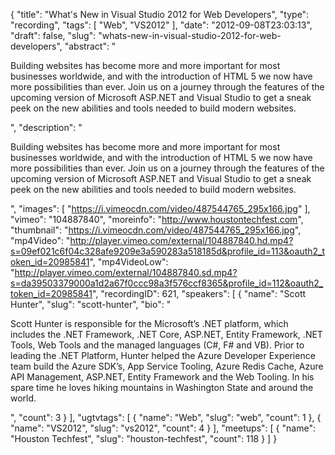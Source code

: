 {
  "title": "What's New in Visual Studio 2012 for Web Developers",
  "type": "recording",
  "tags": [
    "Web",
    "VS2012"
  ],
  "date": "2012-09-08T23:03:13",
  "draft": false,
  "slug": "whats-new-in-visual-studio-2012-for-web-developers",
  "abstract": "<p>Building websites has become more and more important for most businesses worldwide, and with the introduction of HTML 5 we now have more possibilities than ever. Join us on a journey through the features of the upcoming version of Microsoft ASP.NET and Visual Studio to get a sneak peek on the new abilities and tools needed to build modern websites.</p>",
  "description": "<p>Building websites has become more and more important for most businesses worldwide, and with the introduction of HTML 5 we now have more possibilities than ever. Join us on a journey through the features of the upcoming version of Microsoft ASP.NET and Visual Studio to get a sneak peek on the new abilities and tools needed to build modern websites.</p>",
  "images": [
    "https://i.vimeocdn.com/video/487544765_295x166.jpg"
  ],
  "vimeo": "104887840",
  "moreinfo": "http://www.houstontechfest.com",
  "thumbnail": "https://i.vimeocdn.com/video/487544765_295x166.jpg",
  "mp4Video": "http://player.vimeo.com/external/104887840.hd.mp4?s=09ef021c6f04c328afe9209e3a590283a518185d&profile_id=113&oauth2_token_id=20985841",
  "mp4VideoLow": "http://player.vimeo.com/external/104887840.sd.mp4?s=da39503379000a1d2a67f0ccc98a3f576ccf8365&profile_id=112&oauth2_token_id=20985841",
  "recordingID": 621,
  "speakers": [
    {
      "name": "Scott Hunter",
      "slug": "scott-hunter",
      "bio": "<p>Scott Hunter is responsible for the Microsoft’s .NET platform, which includes the .NET Framework, .NET Core, ASP.NET, Entity Framework, .NET Tools, Web Tools and the managed languages (C#, F# and VB). Prior to leading the .NET Platform, Hunter helped the Azure Developer Experience team build the Azure SDK’s, App Service Tooling, Azure Redis Cache, Azure API Management, ASP.NET, Entity Framework and the Web Tooling. In his spare time he loves hiking mountains in Washington State and around the world.</p>",
      "count": 3
    }
  ],
  "ugtvtags": [
    {
      "name": "Web",
      "slug": "web",
      "count": 1
    },
    {
      "name": "VS2012",
      "slug": "vs2012",
      "count": 4
    }
  ],
  "meetups": [
    {
      "name": "Houston Techfest",
      "slug": "houston-techfest",
      "count": 118
    }
  ]
}